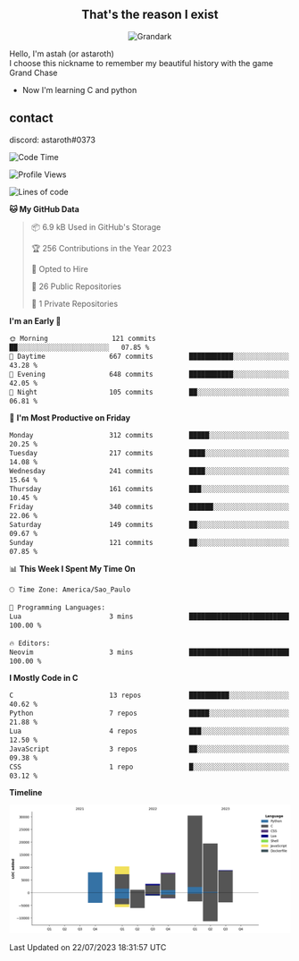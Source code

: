 <h2 align="center">That's the reason I exist</h2>

<p align="center">
  <img src="https://i.imgur.com/5HXDsn9.gif" width="500" alt="Grandark" href="https://www.artstation.com/artwork/dOBdmX" title="Grandark">
</p>


Hello, I'm astah (or astaroth)  
I choose this nickname to remember my beautiful history with the game Grand Chase  

- Now I'm learning C and python

## contact

discord: astaroth#0373
<!--START_SECTION:waka-->
![Code Time](http://img.shields.io/badge/Code%20Time-316%20hrs%2059%20mins-blue)

![Profile Views](http://img.shields.io/badge/Profile%20Views-2-blue)

![Lines of code](https://img.shields.io/badge/From%20Hello%20World%20I%27ve%20Written-89.7%20thousand%20lines%20of%20code-blue)

**🐱 My GitHub Data** 

> 📦 6.9 kB Used in GitHub's Storage 
 > 
> 🏆 256 Contributions in the Year 2023
 > 
> 💼 Opted to Hire
 > 
> 📜 26 Public Repositories 
 > 
> 🔑 1 Private Repositories 
 > 
**I'm an Early 🐤** 

```text
🌞 Morning                121 commits         ██░░░░░░░░░░░░░░░░░░░░░░░   07.85 % 
🌆 Daytime                667 commits         ███████████░░░░░░░░░░░░░░   43.28 % 
🌃 Evening                648 commits         ███████████░░░░░░░░░░░░░░   42.05 % 
🌙 Night                  105 commits         ██░░░░░░░░░░░░░░░░░░░░░░░   06.81 % 
```
📅 **I'm Most Productive on Friday** 

```text
Monday                   312 commits         █████░░░░░░░░░░░░░░░░░░░░   20.25 % 
Tuesday                  217 commits         ████░░░░░░░░░░░░░░░░░░░░░   14.08 % 
Wednesday                241 commits         ████░░░░░░░░░░░░░░░░░░░░░   15.64 % 
Thursday                 161 commits         ███░░░░░░░░░░░░░░░░░░░░░░   10.45 % 
Friday                   340 commits         ██████░░░░░░░░░░░░░░░░░░░   22.06 % 
Saturday                 149 commits         ██░░░░░░░░░░░░░░░░░░░░░░░   09.67 % 
Sunday                   121 commits         ██░░░░░░░░░░░░░░░░░░░░░░░   07.85 % 
```


📊 **This Week I Spent My Time On** 

```text
🕑︎ Time Zone: America/Sao_Paulo

💬 Programming Languages: 
Lua                      3 mins              █████████████████████████   100.00 % 

🔥 Editors: 
Neovim                   3 mins              █████████████████████████   100.00 % 
```

**I Mostly Code in C** 

```text
C                        13 repos            ██████████░░░░░░░░░░░░░░░   40.62 % 
Python                   7 repos             █████░░░░░░░░░░░░░░░░░░░░   21.88 % 
Lua                      4 repos             ███░░░░░░░░░░░░░░░░░░░░░░   12.50 % 
JavaScript               3 repos             ██░░░░░░░░░░░░░░░░░░░░░░░   09.38 % 
CSS                      1 repo              █░░░░░░░░░░░░░░░░░░░░░░░░   03.12 % 
```



**Timeline**

![Lines of Code chart](https://raw.githubusercontent.com/astahjmo/astahjmo/main/assets/bar_graph.png)


 Last Updated on 22/07/2023 18:31:57 UTC
<!--END_SECTION:waka-->
